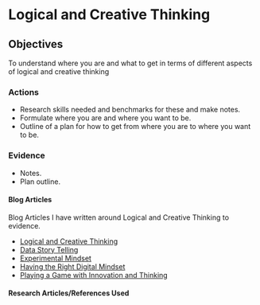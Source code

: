 # Logical and Creative Thinking

## Objectives

To understand where you are and what to get in terms of different aspects of logical and creative thinking

### Actions

- Research skills needed and benchmarks for these and make notes.
- Formulate where you are and where you want to be.
- Outline of a plan for how to get from where you are to where you want to be.

### Evidence

- Notes.
- Plan outline.

#### Blog Articles

Blog Articles I have written around Logical and Creative Thinking to evidence.

- [Logical and Creative Thinking](https://maxhemingway.com/2021/04/22/logical-and-creative-thinking/)
- [Data Story Telling](https://maxhemingway.com/2021/02/08/data-storytelling/)
- [Experimental Mindset](https://maxhemingway.com/2021/02/10/experimental-mindset/)
- [Having the Right Digital Mindset](https://maxhemingway.com/2017/12/04/having-the-right-digital-mindset/)
- [Playing a Game with Innovation and Thinking](https://maxhemingway.com/2014/12/19/playing-a-game-with-innovation-and-thinking/)

#### Research Articles/References Used

